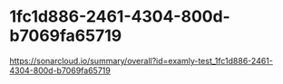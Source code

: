 # 1fc1d886-2461-4304-800d-b7069fa65719
https://sonarcloud.io/summary/overall?id=examly-test_1fc1d886-2461-4304-800d-b7069fa65719
